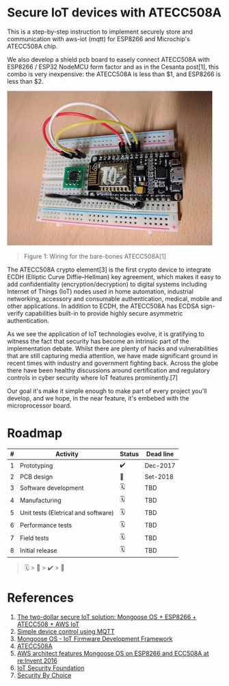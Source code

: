 # Secure IoT devices with ATECC508A

This is a step-by-step instruction to implement securely store and communication with aws-iot (mqtt) for ESP8266 and Microchip's ATECC508A chip. 

We also develop a shield pcb board to easely connect ATECC508A with ESP8266 / ESP32 NodeMCU form factor and as in the Cesanta post[1], this combo is very inexpensive: the ATECC508A is less than $1, and ESP8266 is less than $2.

![proto board](images/proto_board.jpg)
> Figure 1: Wiring for the bare-bones ATECC508A[1]

The ATECC508A crypto element[3] is the first crypto device to integrate ECDH (Elliptic Curve Diffie–Hellman) key agreement, which makes it easy to add confidentiality (encryption/decryption) to digital systems including Internet of Things (IoT) nodes used in home automation, industrial networking, accessory and consumable authentication, medical, mobile and other applications. In addition to ECDH, the ATECC508A has ECDSA sign-verify capabilities built-in to provide highly secure asymmetric authentication. 

As we see the application of IoT technologies evolve, it is gratifying to witness the fact that security has become an intrinsic part of the implementation debate. Whilst there are plenty of hacks and vulnerabilities that are still capturing media attention, we have made significant ground in recent times with industry and government fighting back. Across the globe there have been healthy discussions around certification and regulatory controls in cyber security where IoT features prominently.[7]

Our goal it's make it simple enough to make part of every project you'll develop, and we hope, in the near feature, it's embebed with the microprocessor board.

# Roadmap

\#  | Activity                            | Status | Dead line
--- | ---                                 | ---    | ---
1   | Prototyping                         | ✔️      | Dec-2017
2   | PCB design                          | 🔧     | Set-2018
3   | Software development                | 🗓     | TBD
4   | Manufacturing                       | 🗓     | TBD
5   | Unit tests (Eletrical and software) | 🗓     | TBD
6   | Performance tests                   | 🗓     | TBD
7   | Field tests                         | 🗓     | TBD
8   | Initial release                     | 🗓     | TBD

> 🗓 > 🔧 > ✔️ > 🎉

# References

1. [The two-dollar secure IoT solution: Mongoose OS + ESP8266 + ATECC508 + AWS IoT](https://mongoose-os.com/blog/mongoose-esp8266-atecc508-aws/)
2. [Simple device control using MQTT](https://github.com/cesanta/mongoose-os/tree/master/fw/examples/c_mqtt)
3. [Mongoose OS - IoT Firmware Development Framework](https://mongoose-os.com/)
4. [ATECC508A](https://www.microchip.com/wwwproducts/en/ATECC508A)
5. [AWS architect features Mongoose OS on ESP8266 and ECC508A at re:Invent 2016](https://www.youtube.com/watch?v=fwr6oSEZpwQ)
6. [IoT Security Foundation](https://www.iotsecurityfoundation.org/)
7. [Security By Choice](https://www.iotsecurityfoundation.org/security-by-choice/)
